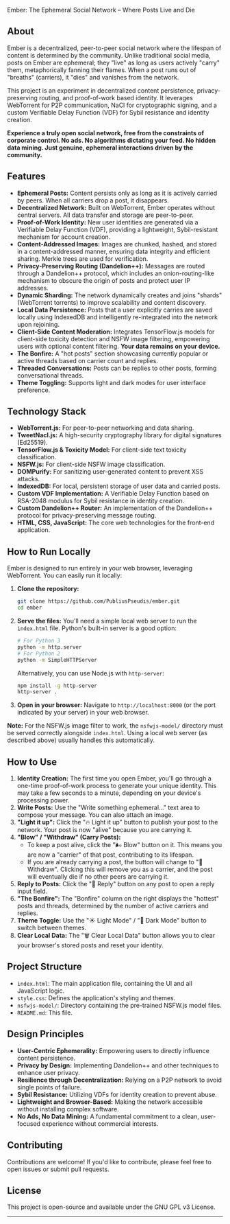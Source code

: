 Ember: The Ephemeral Social Network – Where Posts Live and Die

## About

Ember is a decentralized, peer-to-peer social network where the lifespan of content is determined by the community. Unlike traditional social media, posts on Ember are ephemeral; they "live" as long as users actively "carry" them, metaphorically fanning their flames. When a post runs out of "breaths" (carriers), it "dies" and vanishes from the network.

This project is an experiment in decentralized content persistence, privacy-preserving routing, and proof-of-work based identity. It leverages WebTorrent for P2P communication, NaCl for cryptographic signing, and a custom Verifiable Delay Function (VDF) for Sybil resistance and identity creation.

**Experience a truly open social network, free from the constraints of corporate control. No ads. No algorithms dictating your feed. No hidden data mining. Just genuine, ephemeral interactions driven by the community.**

## Features

* **Ephemeral Posts:** Content persists only as long as it is actively carried by peers. When all carriers drop a post, it disappears.
* **Decentralized Network:** Built on WebTorrent, Ember operates without central servers. All data transfer and storage are peer-to-peer.
* **Proof-of-Work Identity:** New user identities are generated via a Verifiable Delay Function (VDF), providing a lightweight, Sybil-resistant mechanism for account creation.
* **Content-Addressed Images:** Images are chunked, hashed, and stored in a content-addressed manner, ensuring data integrity and efficient sharing. Merkle trees are used for verification.
* **Privacy-Preserving Routing (Dandelion++):** Messages are routed through a Dandelion++ protocol, which includes an onion-routing-like mechanism to obscure the origin of posts and protect user IP addresses.
* **Dynamic Sharding:** The network dynamically creates and joins "shards" (WebTorrent torrents) to improve scalability and content discovery.
* **Local Data Persistence:** Posts that a user explicitly carries are saved locally using IndexedDB and intelligently re-integrated into the network upon rejoining.
* **Client-Side Content Moderation:** Integrates TensorFlow.js models for client-side toxicity detection and NSFW image filtering, empowering users with optional content filtering. **Your data remains on your device.**
* **The Bonfire:** A "hot posts" section showcasing currently popular or active threads based on carrier count and replies.
* **Threaded Conversations:** Posts can be replies to other posts, forming conversational threads.
* **Theme Toggling:** Supports light and dark modes for user interface preference.

## Technology Stack

* **WebTorrent.js:** For peer-to-peer networking and data sharing.
* **TweetNacl.js:** A high-security cryptography library for digital signatures (Ed25519).
* **TensorFlow.js & Toxicity Model:** For client-side text toxicity classification.
* **NSFW.js:** For client-side NSFW image classification.
* **DOMPurify:** For sanitizing user-generated content to prevent XSS attacks.
* **IndexedDB:** For local, persistent storage of user data and carried posts.
* **Custom VDF Implementation:** A Verifiable Delay Function based on RSA-2048 modulus for Sybil resistance in identity creation.
* **Custom Dandelion++ Router:** An implementation of the Dandelion++ protocol for privacy-preserving message routing.
* **HTML, CSS, JavaScript:** The core web technologies for the front-end application.

## How to Run Locally

Ember is designed to run entirely in your web browser, leveraging WebTorrent. You can easily run it locally:

1.  **Clone the repository:**
    ```bash
    git clone https://github.com/PubliusPseudis/ember.git
    cd ember
    ```
2.  **Serve the files:** You'll need a simple local web server to run the `index.html` file. Python's built-in server is a good option:
    ```bash
    # For Python 3
    python -m http.server
    # For Python 2
    python -m SimpleHTTPServer
    ```
    Alternatively, you can use Node.js with `http-server`:
    ```bash
    npm install -g http-server
    http-server .
    ```
3.  **Open in your browser:** Navigate to `http://localhost:8000` (or the port indicated by your server) in your web browser.

**Note:** For the NSFW.js image filter to work, the `nsfwjs-model/` directory must be served correctly alongside `index.html`. Using a local web server (as described above) usually handles this automatically.

## How to Use

1.  **Identity Creation:** The first time you open Ember, you'll go through a one-time proof-of-work process to generate your unique identity. This may take a few seconds to a minute, depending on your device's processing power.
2.  **Write Posts:** Use the "Write something ephemeral..." text area to compose your message. You can also attach an image.
3.  **"Light it up":** Click the "🔥 Light it up" button to publish your post to the network. Your post is now "alive" because you are carrying it.
4.  **"Blow" / "Withdraw" (Carry Posts):**
    * To keep a post alive, click the "🌬️ Blow" button on it. This means you are now a "carrier" of that post, contributing to its lifespan.
    * If you are already carrying a post, the button will change to "💨 Withdraw". Clicking this will remove you as a carrier, and the post will eventually die if no other peers are carrying it.
5.  **Reply to Posts:** Click the "💬 Reply" button on any post to open a reply input field.
6.  **"The Bonfire":** The "Bonfire" column on the right displays the "hottest" posts and threads, determined by the number of active carriers and replies.
7.  **Theme Toggle:** Use the "☀️ Light Mode" / "🌙 Dark Mode" button to switch between themes.
8.  **Clear Local Data:** The "🗑️️ Clear Local Data" button allows you to clear your browser's stored posts and reset your identity.

## Project Structure

* `index.html`: The main application file, containing the UI and all JavaScript logic.
* `style.css`: Defines the application's styling and themes.
* `nsfwjs-model/`: Directory containing the pre-trained NSFW.js model files.
* `README.md`: This file.

## Design Principles

* **User-Centric Ephemerality:** Empowering users to directly influence content persistence.
* **Privacy by Design:** Implementing Dandelion++ and other techniques to enhance user privacy.
* **Resilience through Decentralization:** Relying on a P2P network to avoid single points of failure.
* **Sybil Resistance:** Utilizing VDFs for identity creation to prevent abuse.
* **Lightweight and Browser-Based:** Making the network accessible without installing complex software.
* **No Ads, No Data Mining:** A fundamental commitment to a clean, user-focused experience without commercial interests.

## Contributing

Contributions are welcome! If you'd like to contribute, please feel free to open issues or submit pull requests.

## License

This project is open-source and available under the GNU GPL v3 License.

---
